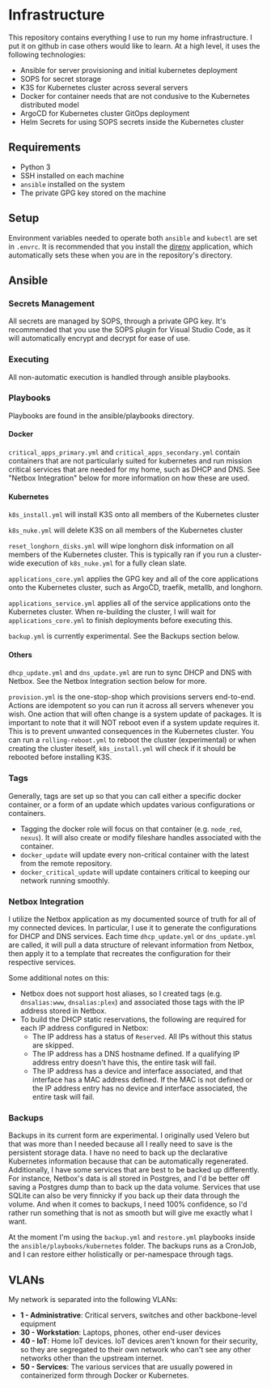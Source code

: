 # Infrastructure

This repository contains everything I use to run my home infrastructure.  I put it on github in case others would like to learn.  At a high level, it uses the following technologies:

* Ansible for server provisioning and initial kubernetes deployment
* SOPS for secret storage
* K3S for Kubernetes cluster across several servers
* Docker for container needs that are not condusive to the Kubernetes distributed model
* ArgoCD for Kubernetes cluster GitOps deployment
* Helm Secrets for using SOPS secrets inside the Kubernetes cluster

## Requirements

* Python 3
* SSH installed on each machine
* `ansible` installed on the system
* The private GPG key stored on the machine

## Setup

Environment variables needed to operate both `ansible` and `kubectl` are set in `.envrc`.  It is recommended that you install the [direnv](https://github.com/direnv/direnv) application, which automatically sets these when you are in the repository's directory.

## Ansible

### Secrets Management

All secrets are managed by SOPS, through a private GPG key.  It's recommended that you use the SOPS plugin for Visual Studio Code, as it will automatically encrypt and decrypt for ease of use.

### Executing

All non-automatic execution is handled through ansible playbooks.

### Playbooks

Playbooks are found in the ansible/playbooks directory.

#### Docker

`critical_apps_primary.yml` and `critical_apps_secondary.yml` contain containers that are not particularly suited for kubernetes and run mission critical services that are needed for my home, such as DHCP and DNS.  See "Netbox Integration" below for more information on how these are used.

#### Kubernetes

`k8s_install.yml` will install K3S onto all members of the Kubernetes cluster

`k8s_nuke.yml` will delete K3S on all members of the Kubernetes cluster

`reset_longhorn_disks.yml` will wipe longhorn disk information on all members of the Kubernetes cluster.  This is typically ran if you run a cluster-wide execution of `k8s_nuke.yml` for a fully clean slate.

`applications_core.yml` applies the GPG key and all of the core applications onto the Kubernetes cluster, such as ArgoCD, traefik, metallb, and longhorn.

`applications_service.yml` applies all of the service applications onto the Kubernetes cluster.  When re-building the cluster, I will wait for `applications_core.yml` to finish deployments before executing this.

`backup.yml` is currently experimental.  See the Backups section below.
#### Others

`dhcp_update.yml` and `dns_update.yml` are run to sync DHCP and DNS with Netbox.  See the Netbox Integration section below for more.

`provision.yml` is the one-stop-shop which provisions servers end-to-end.  Actions are idempotent so you can run it across all servers whenever you wish.  One action that will often change is a system update of packages.  It is important to note that it will NOT reboot even if a system update requires it.  This is to prevent unwanted consequences in the Kubernetes cluster.  You can run a `rolling-reboot.yml` to reboot the cluster (experimental) or when creating the cluster iteself, `k8s_install.yml` will check if it should be rebooted before installing K3S.

### Tags

Generally, tags are set up so that you can call either a specific docker container, or a form of an update which updates various configurations or containers.

* Tagging the docker role will focus on that container (e.g. `node_red`, `nexus`).  It will also create or modify fileshare handles associated with the container.
* `docker_update` will update every non-critical container with the latest from the remote repository.
* `docker_critical_update` will update containers critical to keeping our network running smoothly.

### Netbox Integration

I utilize the Netbox application as my documented source of truth for all of my connected devices.  In particular, I use it to generate the configurations for DHCP and DNS services.  Each time `dhcp_update.yml` or `dns_update.yml` are called, it will pull a data structure of relevant information from Netbox, then apply it to a template that recreates the configuration for their respective services.

Some additional notes on this:

* Netbox does not support host aliases, so I created tags (e.g. `dnsalias:www`, `dnsalias:plex`) and associated those tags with the IP address stored in Netbox.
* To build the DHCP static reservations, the following are required for each IP address configured in Netbox:
  * The IP address has a status of `Reserved`.  All IPs without this status are skipped.
  * The IP address has a DNS hostname defined.  If a qualifying IP address entry doesn't have this, the entire task will fail.
  * The IP address has a device and interface associated, and that interface has a MAC address defined.  If the MAC is not defined or the IP address entry has no device and interface associated, the entire task will fail.

### Backups

Backups in its current form are experimental.  I originally used Velero but that was more than I needed because all I really need to save is the persistent storage data.  I have no need to back up the declarative Kubernetes information because that can be automatically regenerated.  Additionally, I have some services that are best to be backed up differently.  For instance, Netbox's data is all stored in Postgres, and I'd be better off saving a Postgres dump than to back up the data volume.  Services that use SQLite can also be very finnicky if you back up their data through the volume.  And when it comes to backups, I need 100% confidence, so I'd rather run something that is not as smooth but will give me exactly what I want.

At the moment I'm using the `backup.yml` and `restore.yml` playbooks inside the `ansible/playbooks/kubernetes` folder.  The backups runs as a CronJob, and I can restore either holistically or per-namespace through tags.

## VLANs

My network is separated into the following VLANs:

* **1 - Administrative**: Critical servers, switches and other backbone-level equipment
* **30 - Workstation**: Laptops, phones, other end-user devices
* **40 - IoT**: Home IoT devices.  IoT devices aren't known for their security, so they are segregated to their own network who can't see any other networks other than the upstream internet.
* **50 - Services**: The various services that are usually powered in containerized form through Docker or Kubernetes.
